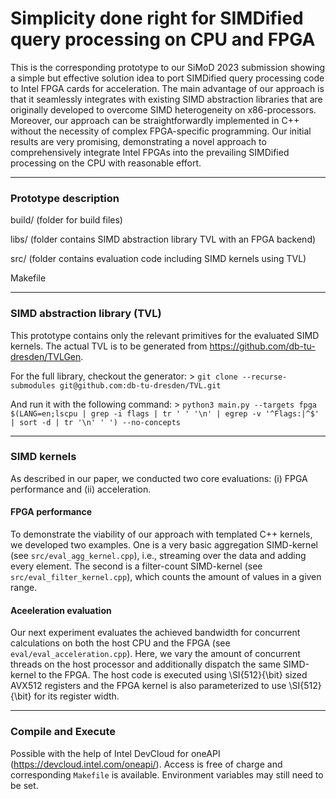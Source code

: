 # Simplicity done right for SIMDified query processing on CPU and FPGA

This is the corresponding prototype to our SiMoD 2023 submission showing a simple but effective solution idea to port SIMDified query processing code to Intel FPGA cards for acceleration. The main advantage of our approach is that it seamlessly integrates with existing SIMD abstraction libraries that are originally developed to overcome SIMD heterogeneity on x86-processors. Moreover, our approach can be straightforwardly implemented in C++ without the necessity of complex FPGA-specific programming. Our initial results are very promising, demonstrating a novel approach to comprehensively integrate Intel FPGAs into the prevailing SIMDified processing on the CPU with reasonable effort.

---
### Prototype description

build/ (folder for build files)

libs/ (folder contains SIMD abstraction library TVL with an FPGA backend)

src/ (folder contains evaluation code including SIMD kernels using TVL)

Makefile 

---
### SIMD abstraction library (TVL)

This prototype contains only the relevant primitives for the evaluated SIMD kernels.
The actual TVL is to be generated from https://github.com/db-tu-dresden/TVLGen.

For the full library, checkout the generator:
    > `git clone --recurse-submodules git@github.com:db-tu-dresden/TVL.git`

And run it with the following command:
    > `python3 main.py --targets fpga $(LANG=en;lscpu | grep -i flags | tr ' ' '\n' | egrep -v '^Flags:|^$' | sort -d | tr '\n' ' ') --no-concepts`
    
---    
### SIMD kernels
As described in our paper, we conducted two core evaluations: (i) FPGA performance and (ii) acceleration.

#### FPGA performance
To demonstrate the viability of our approach with templated C++ kernels, we developed two examples. One is a very basic aggregation SIMD-kernel (see `src/eval_agg_kernel.cpp`), i.e., streaming over the data and adding every element. The second is a filter-count SIMD-kernel (see `src/eval_filter_kernel.cpp`), which counts the amount of values in a given range.

#### Aceeleration evaluation
Our next experiment evaluates the achieved bandwidth for concurrent calculations on both the host CPU and the FPGA (see `eval/eval_acceleration.cpp`). Here, we vary the amount of concurrent threads on the host processor and additionally dispatch the same SIMD-kernel to the FPGA. The host code is executed using \SI{512}{\bit} sized AVX512 registers and the FPGA kernel is also parameterized to use \SI{512}{\bit} for its register width.

---
### Compile and Execute
Possible with the help of Intel DevCloud for oneAPI (https://devcloud.intel.com/oneapi/). Access is free of charge and corresponding `Makefile` is available. Environment variables may still need to be set. 
